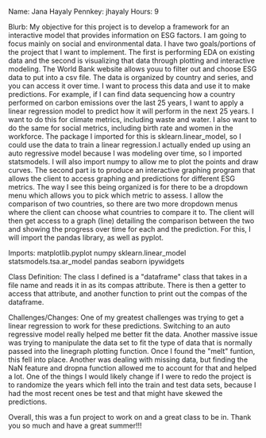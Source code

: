 Name: Jana Hayaly
Pennkey: jhayaly
Hours: 9

Blurb:
    My objective for this project is to develop a framework for an interactive 
model that provides information on ESG factors. I am going to focus mainly on social and environmental data. I have two goals/portions of the project that I want to implement. The first is performing EDA on existing data and the second is visualizing that data through plotting and interactive modeling. The World Bank website allows youu to filter out and choose ESG data to put into a csv file. The data is organized by country and series, and you can access it over time. I want to process this data and use it to make predictions. For example, if I can find data sequencing how a country performed on carbon emissions over the last 25 years, I want to apply a linear regression model to predict how it will perform in the next 25 years. I want to do this for climate metrics, including waste and water. I also want to do the same for social metrics, including birth rate and women in the workforce. The package I imported for this is sklearn.linear_model, so I could use the data to train a linear regression.I actually ended up using an auto regressive model because I was modeling over time, so I imported statsmodels. I will also import numpy to allow me to plot the points and draw curves.
    The second part is to produce an interactive graphing program that allows the
client to access graphing and predictions for different ESG metrics. The way I 
see this being organized is for there to be a dropdown menu which allows you to pick which metric to assess. I allow the comparison of two countries, so there are two more dropdown menus where the client can choose what countries to compare it to. The client will then get access to a graph (line) detailing the comparison between the two and showing the progress over time for each and the prediction. For this, I will import the pandas library, as well as pyplot.

Imports:
matplotlib.pyplot
numpy
sklearn.linear_model
statsmodels.tsa.ar_model
pandas 
seaborn
ipywidgets

Class Definition:
The class I defined is a "dataframe" class that takes in a file name and reads it in as its compas attribute. There is then a getter to access that attribute, and another function to print out the compas of the dataframe.

Challenges/Changes:
One of my greatest challenges was trying to get a linear regression to work for these predictions. Switching to an auto regressive model really helped me better fit the data. Another massive issue was trying to manipulate the data set to fit the type of data that is normally passed into the linegraph plotting function. Once I found the "melt" funtion, this fell into place. Another was dealing with missing data, but finding the NaN feature and dropna function allowed me to account for that and helped a lot. One of the things I would likely change if I were to redo the project is to randomize the years which fell into the train and test data sets, because I had the most recent ones be test and that might have skewed the predictions. 

Overall, this was a fun project to work on and a great class to be in. Thank you so much and have a great summer!!!